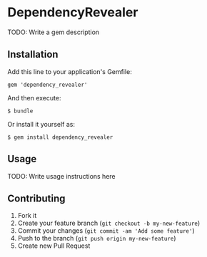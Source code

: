 # DependencyRevealer

TODO: Write a gem description

## Installation

Add this line to your application's Gemfile:

    gem 'dependency_revealer'

And then execute:

    $ bundle

Or install it yourself as:

    $ gem install dependency_revealer

## Usage

TODO: Write usage instructions here

## Contributing

1. Fork it
2. Create your feature branch (`git checkout -b my-new-feature`)
3. Commit your changes (`git commit -am 'Add some feature'`)
4. Push to the branch (`git push origin my-new-feature`)
5. Create new Pull Request
